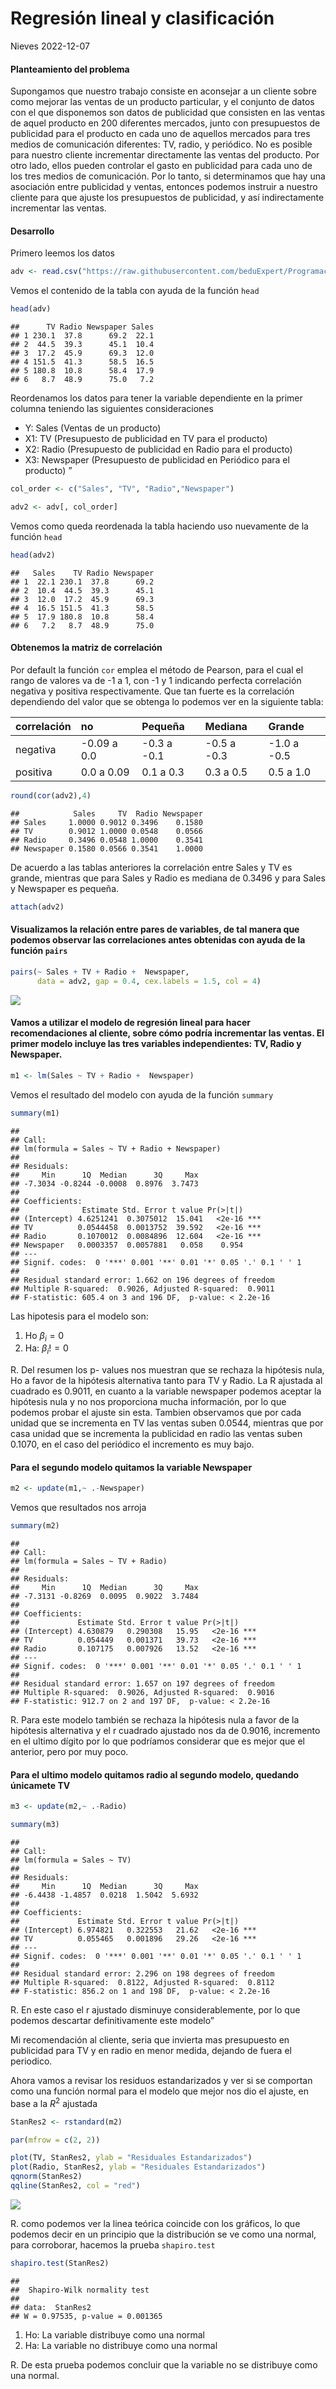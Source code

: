 Regresión lineal y clasificación 
================
Nieves
2022-12-07

#### Planteamiento del problema

Supongamos que nuestro trabajo consiste en aconsejar a un cliente sobre
como mejorar las ventas de un producto particular, y el conjunto de
datos con el que disponemos son datos de publicidad que consisten en las
ventas de aquel producto en 200 diferentes mercados, junto con
presupuestos de publicidad para el producto en cada uno de aquellos
mercados para tres medios de comunicación diferentes: TV, radio, y
periódico. No es posible para nuestro cliente incrementar directamente
las ventas del producto. Por otro lado, ellos pueden controlar el gasto
en publicidad para cada uno de los tres medios de comunicación. Por lo
tanto, si determinamos que hay una asociación entre publicidad y ventas,
entonces podemos instruir a nuestro cliente para que ajuste los
presupuestos de publicidad, y así indirectamente incrementar las ventas.

#### Desarrollo

Primero leemos los datos

``` r
adv <- read.csv("https://raw.githubusercontent.com/beduExpert/Programacion-R-Santander-2022/main/Sesion-06/data/advertising.csv")
```

Vemos el contenido de la tabla con ayuda de la función `head`

``` r
head(adv)
```

    ##      TV Radio Newspaper Sales
    ## 1 230.1  37.8      69.2  22.1
    ## 2  44.5  39.3      45.1  10.4
    ## 3  17.2  45.9      69.3  12.0
    ## 4 151.5  41.3      58.5  16.5
    ## 5 180.8  10.8      58.4  17.9
    ## 6   8.7  48.9      75.0   7.2

Reordenamos los datos para tener la variable dependiente en la primer
columna teniendo las siguientes consideraciones

- Y: Sales (Ventas de un producto)
- X1: TV (Presupuesto de publicidad en TV para el producto)
- X2: Radio (Presupuesto de publicidad en Radio para el producto)
- X3: Newspaper (Presupuesto de publicidad en Periódico para el
  producto) ”

``` r
col_order <- c("Sales", "TV", "Radio","Newspaper")
```

``` r
adv2 <- adv[, col_order]
```

Vemos como queda reordenada la tabla haciendo uso nuevamente de la
función `head`

``` r
head(adv2)
```

    ##   Sales    TV Radio Newspaper
    ## 1  22.1 230.1  37.8      69.2
    ## 2  10.4  44.5  39.3      45.1
    ## 3  12.0  17.2  45.9      69.3
    ## 4  16.5 151.5  41.3      58.5
    ## 5  17.9 180.8  10.8      58.4
    ## 6   7.2   8.7  48.9      75.0

#### Obtenemos la matriz de correlación

Por default la función `cor` emplea el método de Pearson, para el cual
el rango de valores va de -1 a 1, con -1 y 1 indicando perfecta
correlación negativa y positiva respectivamente. Que tan fuerte es la correlación 
dependiendo del valor que se obtenga lo podemos ver en la siguiente tabla:

| correlación | no           | Pequeña     | Mediana     | Grande      |
|  :---      | :---        |    :----   |   :---     |  :---     |
| negativa    | -0.09 a 0.0  | -0.3 a -0.1 | -0.5 a -0.3 | -1.0 a -0.5 |
| positiva    | 0.0 a 0.09   | 0.1 a 0.3   | 0.3 a 0.5   | 0.5 a 1.0   |

``` r
round(cor(adv2),4)
```

    ##            Sales     TV  Radio Newspaper
    ## Sales     1.0000 0.9012 0.3496    0.1580
    ## TV        0.9012 1.0000 0.0548    0.0566
    ## Radio     0.3496 0.0548 1.0000    0.3541
    ## Newspaper 0.1580 0.0566 0.3541    1.0000

De acuerdo a las tablas anteriores la correlación entre Sales y TV es
grande, mientras que para Sales y Radio es mediana de 0.3496 y para
Sales y Newspaper es pequeña.

``` r
attach(adv2)
```

#### Visualizamos la relación entre pares de variables, de tal manera que podemos observar las correlaciones antes obtenidas con ayuda de la función `pairs`

``` r
pairs(~ Sales + TV + Radio +  Newspaper, 
      data = adv2, gap = 0.4, cex.labels = 1.5, col = 4)
```

![](Postwork_6_files/figure-gfm/unnamed-chunk-8-1.png)<!-- -->

#### Vamos a utilizar el modelo de regresión lineal para hacer recomendaciones al cliente, sobre cómo podría incrementar las ventas. El primer modelo incluye las tres variables independientes: TV, Radio y Newspaper.

``` r
m1 <- lm(Sales ~ TV + Radio +  Newspaper)
```

Vemos el resultado del modelo con ayuda de la función `summary`

``` r
summary(m1)
```

    ## 
    ## Call:
    ## lm(formula = Sales ~ TV + Radio + Newspaper)
    ## 
    ## Residuals:
    ##     Min      1Q  Median      3Q     Max 
    ## -7.3034 -0.8244 -0.0008  0.8976  3.7473 
    ## 
    ## Coefficients:
    ##              Estimate Std. Error t value Pr(>|t|)    
    ## (Intercept) 4.6251241  0.3075012  15.041   <2e-16 ***
    ## TV          0.0544458  0.0013752  39.592   <2e-16 ***
    ## Radio       0.1070012  0.0084896  12.604   <2e-16 ***
    ## Newspaper   0.0003357  0.0057881   0.058    0.954    
    ## ---
    ## Signif. codes:  0 '***' 0.001 '**' 0.01 '*' 0.05 '.' 0.1 ' ' 1
    ## 
    ## Residual standard error: 1.662 on 196 degrees of freedom
    ## Multiple R-squared:  0.9026, Adjusted R-squared:  0.9011 
    ## F-statistic: 605.4 on 3 and 196 DF,  p-value: < 2.2e-16

Las hipotesis para el modelo son:

1.  Ho $\beta_i =0$
2.  Ha: $\beta_i != 0$

R. Del resumen los p- values nos muestran que se rechaza la hipótesis
nula, Ho a favor de la hipótesis alternativa tanto para TV y Radio. La R
ajustada al cuadrado es 0.9011, en cuanto a la variable newspaper
podemos aceptar la hipótesis nula y no nos proporciona mucha
información, por lo que podemos probar el ajuste sin esta. Tambien
observamos que por cada unidad que se incrementa en TV las ventas suben
0.0544, mientras que por casa unidad que se incrementa la publicidad en
radio las ventas suben 0.1070, en el caso del periódico el incremento es
muy bajo.

#### Para el segundo modelo quitamos la variable Newspaper

``` r
m2 <- update(m1,~ .-Newspaper)
```

Vemos que resultados nos arroja

``` r
summary(m2)
```

    ## 
    ## Call:
    ## lm(formula = Sales ~ TV + Radio)
    ## 
    ## Residuals:
    ##     Min      1Q  Median      3Q     Max 
    ## -7.3131 -0.8269  0.0095  0.9022  3.7484 
    ## 
    ## Coefficients:
    ##             Estimate Std. Error t value Pr(>|t|)    
    ## (Intercept) 4.630879   0.290308   15.95   <2e-16 ***
    ## TV          0.054449   0.001371   39.73   <2e-16 ***
    ## Radio       0.107175   0.007926   13.52   <2e-16 ***
    ## ---
    ## Signif. codes:  0 '***' 0.001 '**' 0.01 '*' 0.05 '.' 0.1 ' ' 1
    ## 
    ## Residual standard error: 1.657 on 197 degrees of freedom
    ## Multiple R-squared:  0.9026, Adjusted R-squared:  0.9016 
    ## F-statistic: 912.7 on 2 and 197 DF,  p-value: < 2.2e-16

R. Para este modelo también se rechaza la hipótesis nula a favor de la
hipótesis alternativa y el r cuadrado ajustado nos da de 0.9016,
incremento en el ultimo dígito por lo que podríamos considerar que es
mejor que el anterior, pero por muy poco.

#### Para el ultimo modelo quitamos radio al segundo modelo, quedando únicamete TV

``` r
m3 <- update(m2,~ .-Radio)
```

``` r
summary(m3)
```

    ## 
    ## Call:
    ## lm(formula = Sales ~ TV)
    ## 
    ## Residuals:
    ##     Min      1Q  Median      3Q     Max 
    ## -6.4438 -1.4857  0.0218  1.5042  5.6932 
    ## 
    ## Coefficients:
    ##             Estimate Std. Error t value Pr(>|t|)    
    ## (Intercept) 6.974821   0.322553   21.62   <2e-16 ***
    ## TV          0.055465   0.001896   29.26   <2e-16 ***
    ## ---
    ## Signif. codes:  0 '***' 0.001 '**' 0.01 '*' 0.05 '.' 0.1 ' ' 1
    ## 
    ## Residual standard error: 2.296 on 198 degrees of freedom
    ## Multiple R-squared:  0.8122, Adjusted R-squared:  0.8112 
    ## F-statistic: 856.2 on 1 and 198 DF,  p-value: < 2.2e-16

R. En este caso el r ajustado disminuye considerablemente, por lo que
podemos descartar definitivamente este modelo”

Mi recomendación al cliente, seria que invierta mas presupuesto en
publicidad para TV y en radio en menor medida, dejando de fuera el
periodico.

Ahora vamos a revisar los residuos estandarizados y ver si se comportan
como una función normal para el modelo que mejor nos dio el ajuste, en
base a la $R^ 2$ ajustada

``` r
StanRes2 <- rstandard(m2) 
```

``` r
par(mfrow = c(2, 2))

plot(TV, StanRes2, ylab = "Residuales Estandarizados")
plot(Radio, StanRes2, ylab = "Residuales Estandarizados")
qqnorm(StanRes2)
qqline(StanRes2, col = "red")
```

![](Postwork_6_files/figure-gfm/unnamed-chunk-16-1.png)<!-- -->

R. como podemos ver la linea teórica coincide con los gráficos, lo que
podemos decir en un principio que la distribución se ve como una normal,
para corroborar, hacemos la prueba `shapiro.test`

``` r
shapiro.test(StanRes2)
```

    ## 
    ##  Shapiro-Wilk normality test
    ## 
    ## data:  StanRes2
    ## W = 0.97535, p-value = 0.001365

1.  Ho: La variable distribuye como una normal
2.  Ha: La variable no distribuye como una normal

R. De esta prueba podemos concluir que la variable no se distribuye como
una normal.
